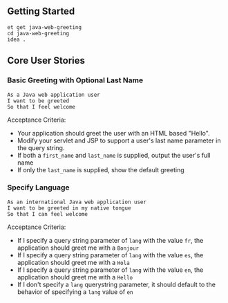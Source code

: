 ## Getting Started

```no-highlight
et get java-web-greeting
cd java-web-greeting
idea .
```

## Core User Stories

### Basic Greeting with Optional Last Name

```no-highlight
As a Java web application user
I want to be greeted
So that I feel welcome
```

Acceptance Criteria:

- Your application should greet the user with an HTML based "Hello".
- Modify your servlet and JSP to support a user's last name parameter in the query string.
- If both a `first_name` and `last_name` is supplied, output the user's full name
- If only the `last_name` is supplied, show the default greeting

### Specify Language

```no-highlight
As an international Java web application user
I want to be greeted in my native tongue
So that I can feel welcome
```

Acceptance Criteria:

- If I specify a query string parameter of `lang` with the value `fr`, the application should greet me with a `Bonjour`
- If I specify a query string parameter of `lang` with the value `es`, the application should greet me with a `Hola`
- If I specify a query string parameter of `lang` with the value `en`, the application should greet me with a `Hello`
- If I don't specify a `lang` querystring parameter, it should default to the behavior of specifying a `lang` value of `en`
